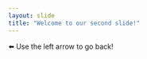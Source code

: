 ```yaml
---
layout: slide
title: "Welcome to our second slide!"
---
```

:arrow_left:
Use the left arrow to go back!
